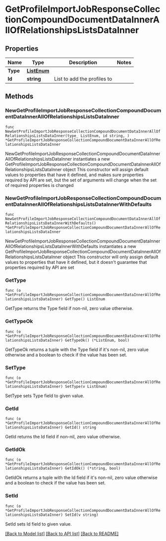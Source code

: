 # GetProfileImportJobResponseCollectionCompoundDocumentDataInnerAllOfRelationshipsListsDataInner

## Properties

Name | Type | Description | Notes
------------ | ------------- | ------------- | -------------
**Type** | [**ListEnum**](ListEnum.md) |  | 
**Id** | **string** | List to add the profiles to | 

## Methods

### NewGetProfileImportJobResponseCollectionCompoundDocumentDataInnerAllOfRelationshipsListsDataInner

`func NewGetProfileImportJobResponseCollectionCompoundDocumentDataInnerAllOfRelationshipsListsDataInner(type_ ListEnum, id string, ) *GetProfileImportJobResponseCollectionCompoundDocumentDataInnerAllOfRelationshipsListsDataInner`

NewGetProfileImportJobResponseCollectionCompoundDocumentDataInnerAllOfRelationshipsListsDataInner instantiates a new GetProfileImportJobResponseCollectionCompoundDocumentDataInnerAllOfRelationshipsListsDataInner object
This constructor will assign default values to properties that have it defined,
and makes sure properties required by API are set, but the set of arguments
will change when the set of required properties is changed

### NewGetProfileImportJobResponseCollectionCompoundDocumentDataInnerAllOfRelationshipsListsDataInnerWithDefaults

`func NewGetProfileImportJobResponseCollectionCompoundDocumentDataInnerAllOfRelationshipsListsDataInnerWithDefaults() *GetProfileImportJobResponseCollectionCompoundDocumentDataInnerAllOfRelationshipsListsDataInner`

NewGetProfileImportJobResponseCollectionCompoundDocumentDataInnerAllOfRelationshipsListsDataInnerWithDefaults instantiates a new GetProfileImportJobResponseCollectionCompoundDocumentDataInnerAllOfRelationshipsListsDataInner object
This constructor will only assign default values to properties that have it defined,
but it doesn't guarantee that properties required by API are set

### GetType

`func (o *GetProfileImportJobResponseCollectionCompoundDocumentDataInnerAllOfRelationshipsListsDataInner) GetType() ListEnum`

GetType returns the Type field if non-nil, zero value otherwise.

### GetTypeOk

`func (o *GetProfileImportJobResponseCollectionCompoundDocumentDataInnerAllOfRelationshipsListsDataInner) GetTypeOk() (*ListEnum, bool)`

GetTypeOk returns a tuple with the Type field if it's non-nil, zero value otherwise
and a boolean to check if the value has been set.

### SetType

`func (o *GetProfileImportJobResponseCollectionCompoundDocumentDataInnerAllOfRelationshipsListsDataInner) SetType(v ListEnum)`

SetType sets Type field to given value.


### GetId

`func (o *GetProfileImportJobResponseCollectionCompoundDocumentDataInnerAllOfRelationshipsListsDataInner) GetId() string`

GetId returns the Id field if non-nil, zero value otherwise.

### GetIdOk

`func (o *GetProfileImportJobResponseCollectionCompoundDocumentDataInnerAllOfRelationshipsListsDataInner) GetIdOk() (*string, bool)`

GetIdOk returns a tuple with the Id field if it's non-nil, zero value otherwise
and a boolean to check if the value has been set.

### SetId

`func (o *GetProfileImportJobResponseCollectionCompoundDocumentDataInnerAllOfRelationshipsListsDataInner) SetId(v string)`

SetId sets Id field to given value.



[[Back to Model list]](../README.md#documentation-for-models) [[Back to API list]](../README.md#documentation-for-api-endpoints) [[Back to README]](../README.md)


